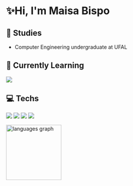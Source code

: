 <h1>✨Hi, I'm Maisa Bispo</h1>

<h2>📖 Studies</h2>
<p><ul>
  <li>Computer Engineering undergraduate at UFAL</li>
</ul></p>

<h2>🌱 Currently Learning</h2>
<p><img src="https://img.shields.io/badge/React-20232A?style=for-the-badge&logo=react&logoColor=61DAFB"></p>

<h2>💻 Techs</h2>
<p><img src="https://img.shields.io/badge/JavaScript-F7DF1E?style=for-the-badge&logo=javascript&logoColor=black"> <img src="https://img.shields.io/badge/HTML5-E34F26?style=for-the-badge&logo=html5&logoColor=white"> <img src="https://img.shields.io/badge/CSS3-1572B6?style=for-the-badge&logo=css3&logoColor=white"> <img src="https://img.shields.io/badge/Node.js-43853D?style=for-the-badge&logo=node.js&logoColor=white"></p>

<img src="https://github-readme-stats.vercel.app/api/top-langs?username=maisabb&locale=en&hide_title=false&layout=compact&card_width=320&langs_count=5&theme=dracula&hide_border=false&order=2" height="150" alt="languages graph">
